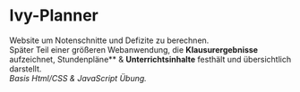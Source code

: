 # Ivy-Planner
Website um Notenschnitte und Defizite zu berechnen. 
</br>
Später Teil einer größeren Webanwendung, die **Klausurergebnisse** aufzeichnet, Stundenpläne** & **Unterrichtsinhalte** 
festhält und übersichtlich darstellt.
</br>
*Basis Html/CSS & JavaScript Übung.*
